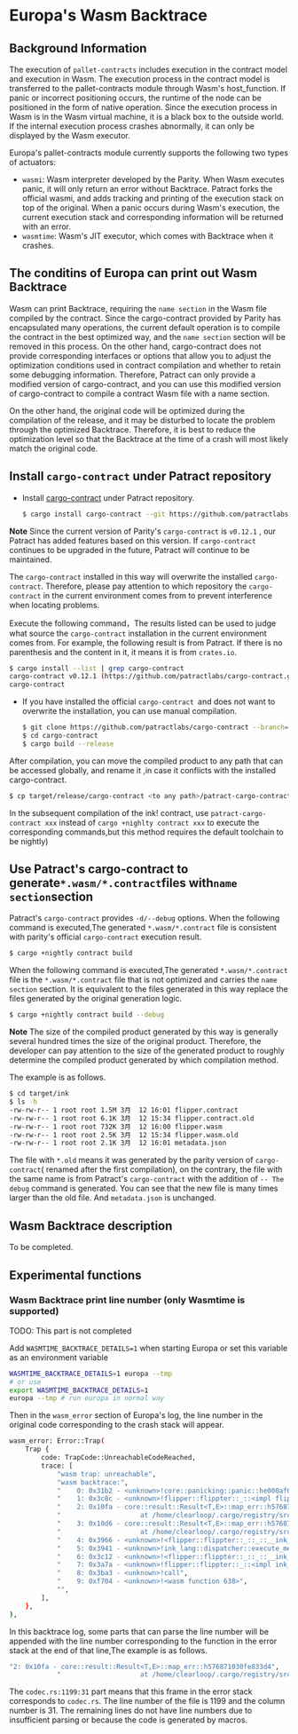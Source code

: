 # Europa's Wasm Backtrace

## Background Information

The execution of `pallet-contracts` includes execution in the contract model and execution in Wasm. The execution process in the contract model is transferred to the pallet-contracts module through Wasm's host_function. If panic or incorrect positioning occurs, the runtime of the node can be positioned in the form of native operation. Since the execution process in Wasm is in the Wasm virtual machine, it is a black box to the outside world. If the internal execution process crashes abnormally, it can only be displayed by the Wasm executor.

Europa's pallet-contracts module currently supports the following two types of actuators:

* `wasmi`: Wasm interpreter developed by the Parity. When Wasm executes panic, it will only return an error without Backtrace. Patract forks the official wasmi, and adds tracking and printing of the execution stack on top of the original. When a panic occurs during Wasm's execution, the current execution stack and corresponding information will be returned with an error.
* `wasmtime`: Wasm's JIT executor, which comes with Backtrace when it crashes.
## The conditins of Europa can print out Wasm Backtrace

Wasm can print Backtrace, requiring the `name section` in the Wasm file compiled by the contract. Since the cargo-contract provided by Parity has encapsulated many operations, the current default operation is to compile the contract in the best optimized way, and the `name section` section will be removed in this process. On the other hand, cargo-contract does not provide corresponding interfaces or options that allow you to adjust the optimization conditions used in contract compilation and whether to retain some debugging information. Therefore, Patract can only provide a modified version of cargo-contract, and you can use this modified version of cargo-contract to compile a contract Wasm file with a name section.

On the other hand, the original code will be optimized during the compilation of the release, and it may be disturbed to locate the problem through the optimized Backtrace. Therefore, it is best to reduce the optimization level so that the Backtrace at the time of a crash will most likely match the original code.

## Install `cargo-contract` under Patract repository

* Install [cargo-contract](https://github.com/patractlabs/cargo-contract) under Patract repository.
    ```bash
    $ cargo install cargo-contract --git https://github.com/patractlabs/cargo-contract --branch=v0.12.1 --force
    ```

**Note** Since the current version of Parity's `cargo-contract` is `v0.12.1` , our Patract has added features based on this version. If `cargo-contract` continues to be upgraded in the future, Patract will continue to be maintained.

The `cargo-contract` installed in this way will overwrite the installed `cargo-contract`. Therefore, please pay attention to which repository the `cargo-contract` in the current environment comes from to prevent interference when locating problems.

Execute the following command，The results listed can be used to judge what source the `cargo-contract` installation in the current environment comes from. For example, the following result is from Patract. If there is no parenthesis and the content in it, it means it is from `crates.io`.

```bash
$ cargo install --list | grep cargo-contract
cargo-contract v0.12.1 (https://github.com/patractlabs/cargo-contract.git?branch=tag-v0.12.1#0d682762):
cargo-contract
```

* If you have installed the official `cargo-contract `and does not want to overwrite the installation, you can use manual compilation.
    ```bash
    $ git clone https://github.com/patractlabs/cargo-contract --branch=tag-v0.12.1
    $ cd cargo-contract
    $ cargo build --release
    ```

After compilation, you can move the compiled product to any path that can be accessed globally, and rename it ,in case it conflicts with the installed cargo-contract.

```bash
$ cp target/release/cargo-contract <to any path>/patract-cargo-contract
```

In the subsequent compilation of the ink! contract, use `patract-cargo-contract xxx` instead of `cargo +nighlty contract xxx` to execute the corresponding commands,but  this method requires the default toolchain to be nightly)

## Use Patract's cargo-contract to generate`*.wasm/*.contract`files with`name section`section

Patract's `cargo-contract` provides `-d/--debug` options. When the following command is executed,The generated `*.wasm/*.contract` file is consistent with parity's official `cargo-contract` execution result.

```bash
$ cargo +nightly contract build
```

When the following command is executed,The generated `*.wasm/*.contract` file is the `*.wasm/*.contract` file that is not optimized and carries the `name section` section. It is equivalent to the files generated in this way replace the files generated by the original generation logic.

```bash
$ cargo +nightly contract build --debug
```

**Note** The size of the compiled product generated by this way is generally several hundred times the size of the original product. Therefore, the developer can pay attention to the size of the generated product to roughly determine the compiled product generated by which compilation method.

The example is as follows.

```bash
$ cd target/ink
$ ls -h
-rw-rw-r-- 1 root root 1.5M 3月  12 16:01 flipper.contract
-rw-rw-r-- 1 root root 6.1K 3月  12 15:34 flipper.contract.old
-rw-rw-r-- 1 root root 732K 3月  12 16:00 flipper.wasm
-rw-rw-r-- 1 root root 2.5K 3月  12 15:34 flipper.wasm.old
-rw-rw-r-- 1 root root 2.1K 3月  12 16:01 metadata.json
```

The file with `*.old` means it was generated by the parity version of `cargo-contract`( renamed after the first compilation), on the contrary, the file with the same name is from Patract's `cargo-contract` with the addition of `-- The debug` command is generated. You can see that the new file is many times larger than the old file. And `metadata.json` is unchanged.

## Wasm Backtrace description

To be completed.

## Experimental functions

### Wasm Backtrace print line number (only Wasmtime is supported)

TODO: This part is not completed

Add `WASMTIME_BACKTRACE_DETAILS=1` when starting Europa or set this variable as an environment variable

```bash
WASMTIME_BACKTRACE_DETAILS=1 europa --tmp
# or use
export WASMTIME_BACKTRACE_DETAILS=1
europa --tmp # run europa in normal way
```

Then in the `wasm_error` section of Europa's log, the line number in the original code corresponding to the crash stack will appear.

```bash
wasm_error: Error::Trap(
    Trap {
        code: TrapCode::UnreachableCodeReached,
        trace: [
            "wasm trap: unreachable",
            "wasm backtrace:",
            "    0: 0x31b2 - <unknown>!core::panicking::panic::he000af669cfcac01",
            "    1: 0x3c8c - <unknown>!flipper::flippter::_::<impl flipper::flippter::Flippter>::flip::h12b84979a77ae484",
            "    2: 0x10fa - core::result::Result<T,E>::map_err::h576871030fe833d4",
            "                    at /home/clearloop/.cargo/registry/src/github.com-1ecc6299db9ec823/官方-scale-codec-2.0.1/src/codec.rs:1199:31",
            "    3: 0x10d6 - core::result::Result<T,E>::map_err::h576871030fe833d4",
            "                    at /home/clearloop/.cargo/registry/src/github.com-1ecc6299db9ec823/官方-scale-codec-2.0.1/src/codec.rs:1198",
            "    4: 0x3966 - <unknown>!<flipper::flippter::_::_::__ink_MessageDispatchEnum as ink_lang::dispatcher::Execute>::execute::{{closure}}::hf35b139aaf5fba3b",
            "    5: 0x3941 - <unknown>!ink_lang::dispatcher::execute_message_mut::hf62eb790d230d371",
            "    6: 0x3c12 - <unknown>!<flipper::flippter::_::_::__ink_MessageDispatchEnum as ink_lang::dispatcher::Execute>::execute::heae3e5bbfc02afa0",
            "    7: 0x3a7a - <unknown>!flipper::flippter::_::<impl ink_lang::contract::DispatchUsingMode for flipper::flippter::Flippter>::dispatch_using_mode::h8e0c4495e09cd910",
            "    8: 0x3ba3 - <unknown>!call",
            "    9: 0xf704 - <unknown>!<wasm function 638>",
            "",
        ],
    },
),
```

In this backtrace log, some parts that can parse the line number will be appended with the line number corresponding to the function in the error stack at the end of that line,The example is as follows.

```bash
"2: 0x10fa - core::result::Result<T,E>::map_err::h576871030fe833d4",
            "                    at /home/clearloop/.cargo/registry/src/github.com-1ecc6299db9ec823/parity-scale-codec-2.0.1/src/codec.rs:1199:31"
```

The `codec.rs:1199:31` part means that this frame in the error stack corresponds to `codec.rs`. The line number of the file is 1199 and the column number is 31. The remaining lines do not have line numbers due to insufficient parsing or because the code is generated by macros.



